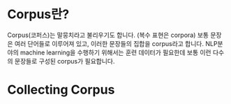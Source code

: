 # Corpus란?

Corpus(코퍼스)는 말뭉치라고 불리우기도 합니다. (복수 표현은 corpora) 보통 문장은 여러 단어들로 이루어져 있고, 이러한 문장들의 집합을 corpus라고 합니다. NLP분야의 machine learning을 수행하기 위해서는 훈련 데이터가 필요한데 보통 이런 다수의 문장들로 구성된 corpus가 필요합니다.

# Collecting Corpus
